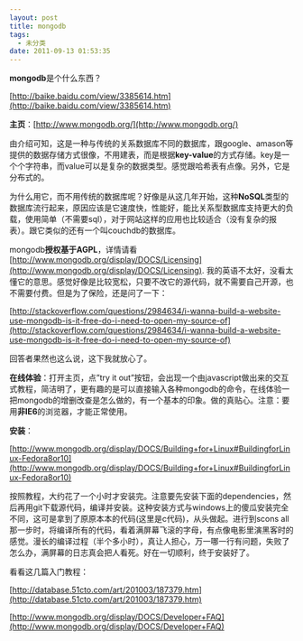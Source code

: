 ```yaml
---
layout: post
title: mongodb
tags:
  - 未分类
date: 2011-09-13 01:53:35
---
```


**mongodb**是个什么东西？

[http://baike.baidu.com/view/3385614.htm](http://baike.baidu.com/view/3385614.htm)

**主页**：[http://www.mongodb.org/](http://www.mongodb.org/)

由介绍可知，这是一种与传统的关系数据库不同的数据库，跟google、amason等提供的数据存储方式很像，不用建表，而是根据**key-value**的方式存储。key是一个个字符串，而value可以是复杂的数据类型。感觉跟哈希表有点像。另外，它是分布式的。<span id="more-103"></span>

为什么用它，而不用传统的数据库呢？好像是从这几年开始，这种**NoSQL**类型的数据库流行起来，原因应该是它速度快，性能好，能比关系型数据库支持更大的负载，使用简单（不需要sql），对于网站这样的应用也比较适合（没有复杂的报表）。跟它类似的还有一个叫couchdb的数据库。

mongodb**授权基于AGPL**，详情请看[http://www.mongodb.org/display/DOCS/Licensing](http://www.mongodb.org/display/DOCS/Licensing). 我的英语不太好，没看太懂它的意思。感觉好像是比较宽松，只要不改它的源代码，就不需要自己开源，也不需要付费。但是为了保险，还是问了一下：

[http://stackoverflow.com/questions/2984634/i-wanna-build-a-website-use-mongodb-is-it-free-do-i-need-to-open-my-source-of](http://stackoverflow.com/questions/2984634/i-wanna-build-a-website-use-mongodb-is-it-free-do-i-need-to-open-my-source-of)

回答者果然也这么说，这下我就放心了。

**在线体验**：打开主页，点&#8221;try it out&#8221;按钮，会出现一个由javascript做出来的交互式教程，简洁明了，更有趣的是可以直接输入各种mongodb的命令，在线体验一把mongodb的增删改查是怎么做的，有一个基本的印象。做的真贴心。注意：要用**非IE6**的浏览器，才能正常使用。

**安装**：

[http://www.mongodb.org/display/DOCS/Building+for+Linux#BuildingforLinux-Fedora8or10](http://www.mongodb.org/display/DOCS/Building+for+Linux#BuildingforLinux-Fedora8or10)

按照教程，大约花了一个小时才安装完。注意要先安装下面的dependencies，然后再用git下载源代码，编译并安装。这种安装方式与windows上的傻瓜安装完全不同，这可是拿到了原原本本的代码(这里是c代码)，从头做起。进行到scons all那一步时，将编译所有的代码，看着满屏幕飞滚的字母，有点像电影里演黑客时的感觉。漫长的编译过程（半个多小时），真让人担心，万一哪一行有问题，失败了怎么办，满屏幕的日志真会把人看死。好在一切顺利，终于安装好了。

看看这几篇入门教程：

[http://database.51cto.com/art/201003/187379.htm](http://database.51cto.com/art/201003/187379.htm)

[http://www.mongodb.org/display/DOCS/Developer+FAQ](http://www.mongodb.org/display/DOCS/Developer+FAQ)
